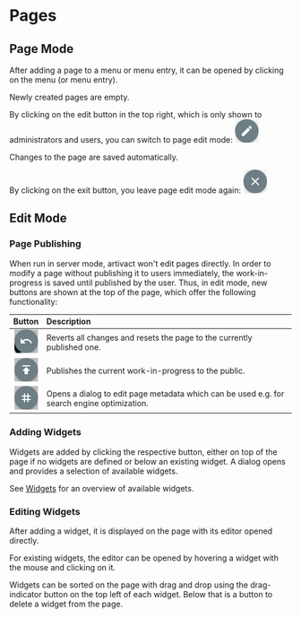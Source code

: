 # Pages

## Page Mode

After adding a page to a menu or menu entry, it can be opened by clicking on the menu (or menu entry).

Newly created pages are empty.

By clicking on the edit button in the top right, which is only shown to administrators and users, you can switch to page
edit mode:
![edit-page-button](../item-management/assets/item-details-page/edit-item-button.png)

Changes to the page are saved automatically.

By clicking on the exit button, you leave page edit mode again:
![close-page-edit-mode-button](../item-management/assets/item-editor/close-item-editor-button.png)

## Edit Mode

### Page Publishing <Badge type="warning" text="server"/>

When run in server mode, artivact won't edit pages directly. In order to modify
a page without publishing it to users immediately, the work-in-progress is saved until published by the user.
Thus, in edit mode, new buttons are shown at the top of the page, which offer the following functionality:

|                              Button                              | Description                                                                                 |
|:----------------------------------------------------------------:|:--------------------------------------------------------------------------------------------|
|     ![reset-wip-button](./assets/pages/reset-wip-button.png)     | Reverts all changes and resets the page to the currently published one.                     |
|   ![publish-wip-button](./assets/pages/publish-wip-button.png)   | Publishes the current work-in-progress to the public.                                       |
| ![edit-metadata-button](./assets/pages/edit-metadata-button.png) | Opens a dialog to edit page metadata which can be used e.g. for search engine optimization. |

### Adding Widgets

Widgets are added by clicking the respective button, either on top of the page if no widgets are defined or below an
existing widget. A dialog opens and provides a selection of available widgets.

See [Widgets](./widgets) for an overview of available widgets.

### Editing Widgets

After adding a widget, it is displayed on the page with its editor opened directly.

For existing widgets, the editor can be opened by hovering a widget with the mouse and clicking on it.

Widgets can be sorted on the page with drag and drop using the drag-indicator button on the top left of each widget.
Below that is a button to delete a widget from the page.